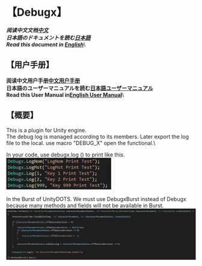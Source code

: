 # 【Debugx】
***阅读中文文档[中文](README_cn.md)***\
***日本語のドキュメントを読む[日本語](README_ja.md)***\
***Read this document in [English](README_en.md)***\

## 【用户手册】
**阅读中文用户手册[中文用户手册](Documents/UserManual_cn.md)**\
**日本語のユーザーマニュアルを読む[日本語ユーザーマニュアル](Documents/UserManual_ja.md)**\
**Read this User Manual in[English User Manual](Documents/UserManual_en.md)**\

## 【概要】
This is a plugin for Unity engine.\
The debug log is managed according to its members. Later export the log file to the local. use macro "DEBUG_X" open the functional.\

In your code, use debugx.log () to print like this.\
![Debugx代码](./Docs/DebugxCode.png)

In the Burst of UnityDOTS. We must use DebugxBurst instead of Debugx because many methods and fields will not be available in Burst.\
![DebugxBurst代码](./Docs/DebugxBurst.png)